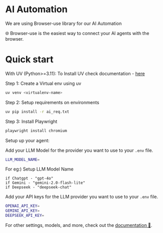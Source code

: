 # AI Automation

We are using Browser-use library for our AI Automation

🌐 Browser-use is the easiest way to connect your AI agents with the browser.

# Quick start

With UV (Python>=3.11):
To Install UV check documentation - [here](https://docs.astral.sh/uv/)

Step 1: Create a Virtual env using uv

```bash
uv venv <virtualenv-name> 
```

Step 2: Setup requirements on environments

```bash
uv pip install -r ai_req.txt
```

Step 3: Install Playwright

```bash
playwright install chromium
```

Setup up your agent:

Add your LLM Model for the provider you want to use to your `.env` file.

```bash
LLM_MODEL_NAME=
```
For eg:) Setup LLM Model Name
```
if Chatgpt - "gpt-4o"
if Gemini - "gemini-2.0-flash-lite"
if Deepseek - "deepseek-chat"
```
Add your API keys for the LLM provider you want to use to your `.env` file.

```bash
OPENAI_API_KEY=
GEMINI_API_KEY=
DEEPSEEK_API_KEY=
```

For other settings, models, and more, check out the [documentation 📕](https://docs.browser-use.com).

